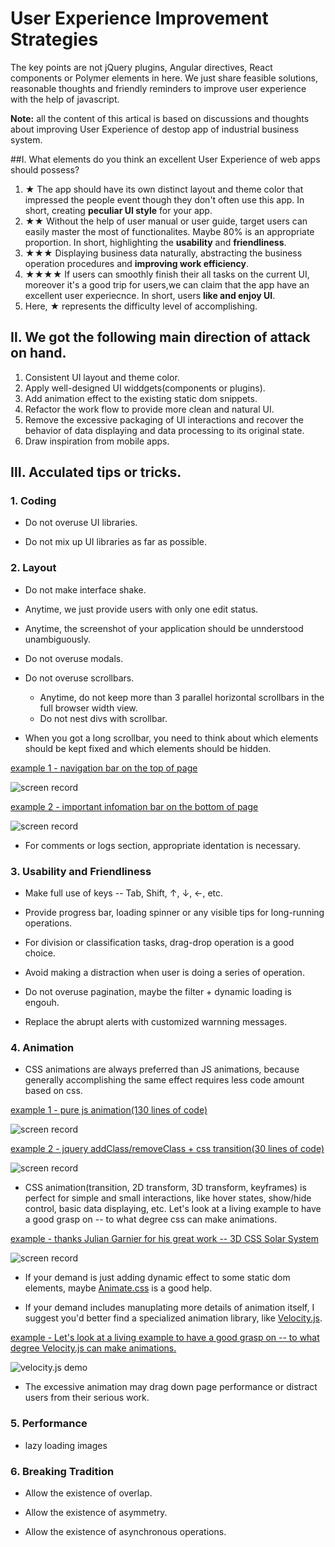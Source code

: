 # User Experience Improvement Strategies
The key points are not jQuery plugins, Angular directives, React components or Polymer elements in here. We just share feasible solutions, reasonable thoughts and friendly reminders to improve user experience with the help of javascript.

**Note:** all the content of this artical is based on discussions and thoughts about improving User Experience of destop app of industrial business system.

##Ⅰ. What elements do you think an excellent User Experience of web apps should possess?
1. ★ The app should have its own distinct layout and theme color that impressed the people event though they don't often use this app. In short, creating **peculiar UI style** for your app.  
2. ★★ Without the help of user manual or user guide, target users can easily master the most of functionalites. Maybe 80% is an appropriate proportion. In short, highlighting the **usability** and **friendliness**.
3. ★★★ Displaying business data naturally, abstracting the business operation procedures and **improving work efficiency**. 
4. ★★★★ If users can smoothly finish their  all  tasks on the current UI, moreover it's a good trip for users,we can claim that the app have an excellent user experiecnce. In short, users **like and enjoy UI**.
5. Here, ★ represents the difficulty level of accomplishing.

## Ⅱ. We got the following main direction of attack on hand.
1. Consistent UI layout and theme color.
2. Apply well-designed UI widdgets(components or plugins).
3. Add animation effect to the existing static dom snippets.
4. Refactor the work flow to provide more clean and natural UI.
5. Remove the excessive packaging of UI interactions and recover the behavior of data displaying and data processing to its original state.
6. Draw inspiration from mobile apps.

## Ⅲ. Acculated  tips or tricks.

### 1. Coding

* Do not overuse UI libraries.

* Do not mix up UI libraries as far as possible.

### 2. Layout

* Do not make interface shake.

* Anytime, we just provide users with only one edit status.

* Anytime, the screenshot of your application should be unnderstood unambiguously.

* Do not overuse modals.

* Do not overuse scrollbars.
  * Anytime, do not keep more than 3 parallel horizontal scrollbars in the full browser width view.
  * Do not nest divs with scrollbar.

* When you got a long scrollbar, you need to think about which elements should be kept fixed and which elements should be hidden.

[example 1 - navigation bar on the top of page](http://dabeng.github.io/user-experience-improvement-strategies/long-scrollbar/example1/)

![screen record](http://dabeng.github.io/user-experience-improvement-strategies/long-scrollbar/example1/screen-record.gif)

[example 2 - important infomation bar on the bottom of page](http://dabeng.github.io/user-experience-improvement-strategies/long-scrollbar/example2/)

![screen record](http://dabeng.github.io/user-experience-improvement-strategies/long-scrollbar/example2/screen-record.gif)

* For comments or logs section, appropriate identation is necessary.

### 3. Usability and Friendliness

* Make full use of keys -- Tab, Shift, ↑, ↓, ←, etc.

* Provide progress bar, loading spinner or any visible tips for long-running operations.

* For division or classification tasks, drag-drop operation is a good choice.

* Avoid making a distraction when user is doing a series of operation.

* Do not overuse pagination, maybe the filter + dynamic loading is engouh.

* Replace the abrupt alerts with customized warnning messages.

### 4. Animation

* CSS animations are always preferred than JS animations, because generally accomplishing the same effect requires less code amount based on css.

[example 1 - pure js animation(130 lines of code)](http://dabeng.github.io/user-experience-improvement-strategies/animation/example1/)

![screen record](http://dabeng.github.io/user-experience-improvement-strategies/animation/example1/screen-record.gif)

[example 2 - jquery addClass/removeClass + css transition(30 lines of code)](http://dabeng.github.io/user-experience-improvement-strategies/animation/example2/)

![screen record](http://dabeng.github.io/user-experience-improvement-strategies/animation/example2/screen-record.gif)

* CSS animation(transition, 2D transform, 3D transform, keyframes) is perfect for simple and small interactions, like hover states, show/hide control, basic data displaying, etc. Let's look at a living example to have a good grasp on -- to what degree css can make animations.

[example - thanks Julian Garnier for his great work -- 3D CSS Solar System](http://codepen.io/juliangarnier/pen/idhuG)

![screen record](http://dabeng.github.io/user-experience-improvement-strategies/animation/css-3d-solar-system.gif)

* If your demand is just adding dynamic effect to some static dom elements, maybe [Animate.css](http://daneden.github.io/animate.css/) is a good help. 

* If your demand includes manuplating more details of animation itself, I suggest you'd better find a specialized animation library, like [Velocity.js](http://julian.com/research/velocity/).

[example - Let's look at a living example to have a good grasp on -- to what degree Velocity.js can make animations.](http://codepen.io/sol0mka/pen/kzyjJ)

![velocity.js demo](http://dabeng.github.io/user-experience-improvement-strategies/animation/velocityjs-demo.gif)

* The excessive animation may drag down page performance or distract users from their serious work.

### 5. Performance

* lazy loading images

### 6. Breaking Tradition

* Allow the existence of overlap.

* Allow the existence of asymmetry.

* Allow the existence of asynchronous operations.


